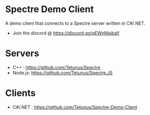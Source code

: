 # Spectre Demo Client
A demo client that connects to a Spectre server written in C#/.NET.

- Join the discord @ https://discord.gg/qEWnWajbaY

# Servers

- C++ : https://github.com/Tetunus/Spectre
- Node.js: https://github.com/Tetunus/Spectre.JS

# Clients

- C#/.NET : https://github.com/Tetunus/Spectre-Demo-Client
